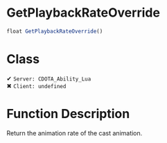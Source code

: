 # GetPlaybackRateOverride
```js	
float GetPlaybackRateOverride()
```
# Class
✔ `Server: CDOTA_Ability_Lua`  
✖ `Client: undefined`  

# Function Description
Return the animation rate of the cast animation.
